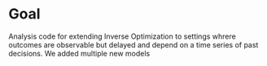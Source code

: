 # Goal

Analysis code for extending Inverse Optimization to settings whrere outcomes are observable but delayed and depend on a time series of past decisions. We added multiple new models
